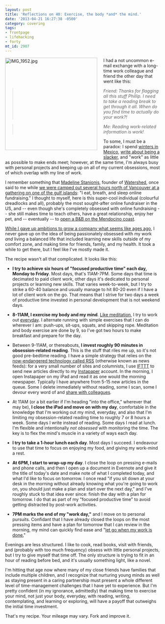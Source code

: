 ```yaml
---
layout: post
title: 'Reflections on 40: Exercise, the body *and* the mind.'
date: '2013-04-21 16:27:38 -0500'
category: covering
tags:
- frontpage
- lifehacking
- forty 
mt_id: 2907
---
```

<a href="http://www.phillipadsmith.com/files/IMG_1952.jpg"><img alt="IMG_1952.jpg" src="http://www.phillipadsmith.com/assets_c/2013/04/IMG_1952-thumb-300x300-1621.jpg" width="300" height="300" class="mt-image-left" style="float: left; margin: 0 20px 20px 0;" /></a>

I had a not uncommon e-mail exchange with a long-time work colleague and friend the other day that went like this:

> _Friend: Thanks for flagging all this stuff Phillip.  I need to take a reading break to get through it all.  When do you find time to actually do your work?!_

> _Me: Reading work-related information *is* work!_

To some, I must be a paradox: I spend [winters in Mexico](http://www.phillipadsmith.com/tag/mexico), [write about being a slacker](http://www.phillipadsmith.com/tag/slacktivism), and "work" as little as possible to make ends meet; however, at the same time, I'm always busy with personal projects and keeping up on all of my current obsessions, most of which overlap with my line of work.

I remember something that [Madeline Stanionis](http://www.watershedcompany.com/index.php/about/employees), founder of [Watershed](http://www.watershedcompany.com/), once said to me while [we were camped out several hours north of Vancouver at a gathering on one of the gulf islands](http://webofchange.com/): "I eat, breath, and sleep online fundraising." I thought to myself, here is this super-cool individual (colourful dreadlocks and all), probably the most sought-after online fundraiser in the US, and -- even though she's completely obsessed with online fundraising -- she still makes time to teach others, have a great relationship, enjoy her pet, and -- eventually -- to [open a B&B on the Mendocino coast](http://www.theandiron.com/).

[While I gave up ambitions to grow a company what seems like ages ago](http://www.phillipadsmith.com/2011/02/personal-un-branding.html), I never gave up on the idea of being passionately obsessed with my work _and_ living a balanced life that included learning new skills outside of my comfort zone, and making time for friends, family, and my health. It took a while to get there, but I feel like I've mostly made it.

The recipe wasn't all that complicated. It looks like this: 

* **I try to achieve six hours of "focused productive time" each day, Monday to Friday**. Most days, that's 11AM-7PM. Some days that time is decimated to paid client work, other days it's dedicated to personal projects or learning new skills. That varies week-to-week, but I try to strike a 60-40 balance and usually manage to hit 80-20 even if I have a lot of client work on the go. That means that I strive for two days a week of productive time invested in personal development that is not weekend days.

* **8-11AM, I exercise my body and my mind**. [Like meditation](http://www.phillipadsmith.com/2013/04/reflections-on-40-meditate-destroy-everyday.html), I try to work out [everyday](http://www.phillipadsmith.com/2013/04/reflections-on-40-meditate-destroy-everyday.html). I alternate running with simple exercises that I can do wherever I am: push-ups, sit-ups, squats, and skipping rope. Meditation and body exercise are done by 9, so I've got two hours to make breakfast and prepare for the day. 

* Between 9-11AM, or thereabouts, **I invest roughly 90 minutes in obsession-related reading**. This is the stuff that riles me up, so it's not good pre-bedtime reading. I have a simple strategy that relies on the [now-endangered technology called RSS](http://www.pcmag.com/article2/0,2817,2416704,00.asp) (otherwise known as news feeds): for a very small number of sites and columnists, I use [IFTTT](https://ifttt.com/) to send new articles directly to my [Instapaper](http://www.instapaper.com/) account. In the morning, I open Instapaper on my iPad and read it as one would the morning newspaper. Typically I have anywhere from 5-15 new articles in the queue. Some I delete immediately without reading, some I scan, some I devour every word of and [share with colleagues](https://twitter.com/search?q=Reading%3A%20OR%20Interesting%3A%20OR%20Enjoying%3A%20AND%20%20from%3Aphillipadsmith).

* At 11AM (or a bit earlier if I'm heading "into the office," wherever that may be), **I close the iPad and move on with my day**, comfortable in the knowledge that I'm working out my mind, everyday, and also that I'm limiting my obsession-related reading time to roughly 7 or 8 hours a week. Some days I write instead of reading. Some days I read at lunch. I'm flexible and intentionally _not obsessed_ with monitoring the time. The key is to flex the mind's muscle in a variety of ways each day.

* **I try to take a 1-hour lunch each day**. Most days I succeed. I endeavour to use that time to focus on enjoying my food, and giving my work-mind a rest.

* **At 6PM, I start to wrap-up my day**. I close the loop on pressing e-mails and phone calls, and then I open up a document in Evernote and give it the title of today's date and make note of what I completed today, and what I'd like to focus on tomorrow. I once read "if you sit down at your desk in the morning without already knowing what you're going to work on, you should just make a plan and start over the next day," and I've roughly stuck to that idea ever since: finish the day with a plan for tomorrow. I do that as part of my "focused productive time" to avoid getting distracted by post-work activities.

* **7PM marks the end of my "work day,"** and I move on to personal pursuits. Confidant that I have already closed the loops on the most pressing items and have a plan for tomorrow that I can review in the morning, my mind can quickly find ease and "[let go when my work is done.](http://www.phillipadsmith.com/2013/04/reflections-on-40-meditate-destroy-everyday.html)" 

Evenings are less structured. I like to cook, read books, visit with friends, and (probably with too much frequency) obsess with little personal projects, but I try to give myself that time off. The only structure is trying to fit in an hour of reading before bed, and it's usually something light, like a novel.

I'm hitting that age now where many of my close friends have families that include multiple children, and I recognize that nurturing young minds as well as staying present in a caring partnership must present a whole different level of time-management challenges that I have yet to experience. But I'm pretty confident (in my ignorance, admittedly) that making time to exercise your mind, not just your body, everyday, with reading, writing, contemplating, and learning or exploring, will have a payoff that outweighs the initial time investment. 

That's my recipe. Your mileage may vary. Fork and improve it.

